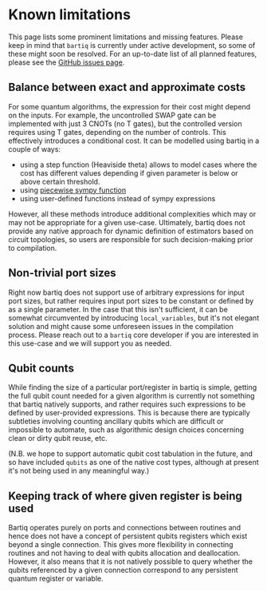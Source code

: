 # Known limitations

This page lists some prominent limitations and missing features. Please keep in mind that `bartiq` is currently under active development, so some of these might soon be resolved. For an up-to-date list of all planned features, please see the [GitHub issues page](https://github.com/PsiQ/bartiq/issues).

## Balance between exact and approximate costs

For some quantum algorithms, the expression for their cost might depend on the inputs. For example, the uncontrolled SWAP gate can be implemented with just 3 CNOTs (no T gates), but the controlled version requires using T gates, depending on the number of controls. This effectively introduces a conditional cost. It can be modelled using bartiq in a couple of ways:
- using a step function (Heaviside theta) allows to model cases where the cost has different values depending if given parameter is below or above certain threshold.
- using [piecewise sympy function](https://docs.sympy.org/latest/modules/functions/elementary.html#piecewise)
- using user-defined functions instead of sympy expressions


However, all these methods introduce additional complexities which may or may not be appropriate for a given use-case. Ultimately, bartiq does not provide any native approach for dynamic definition of estimators based on circuit topologies, so users are responsible for such decision-making prior to compilation.


## Non-trivial port sizes

Right now bartiq does not support use of arbitrary expressions for input port sizes, but rather requires input port sizes to be constant or defined by as a single parameter. In the case that this isn't sufficient, it can be somewhat circumvented by introducing `local_variables`, but it's not elegant solution and might cause some unforeseen issues in the compilation process. Please reach out to a `bartiq` core developer if you are interested in this use-case and we will support you as needed.

## Qubit counts

While finding the size of a particular port/register in bartiq is simple, getting the full qubit count needed for a given algorithm is currently not something that bartiq natively supports, and rather requires such expressions to be defined by user-provided expressions. This is because there are typically subtleties involving counting ancillary qubits which are difficult or impossible to automate, such as algorithmic design choices concerning clean or dirty qubit reuse, etc. 

(N.B. we hope to support automatic qubit cost tabulation in the future, and so have included `qubits` as one of the native cost types, although at present it's not being used in any meaningful way.)

## Keeping track of where given register is being used

Bartiq operates purely on ports and connections between routines and hence does not have a concept of persistent qubits registers which exist beyond a single connection. This gives more flexibility in connecting routines and not having to deal with qubits allocation and deallocation. However, it also means that it is not natively possible to query whether the qubits referenced by a given connection correspond to any persistent quantum register or variable.